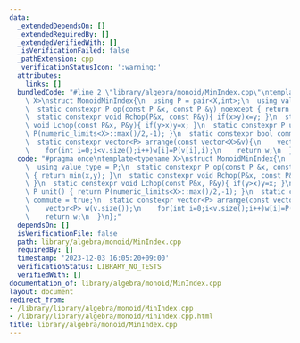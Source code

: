 ```yaml
---
data:
  _extendedDependsOn: []
  _extendedRequiredBy: []
  _extendedVerifiedWith: []
  _isVerificationFailed: false
  _pathExtension: cpp
  _verificationStatusIcon: ':warning:'
  attributes:
    links: []
  bundledCode: "#line 2 \"library/algebra/monoid/MinIndex.cpp\"\ntemplate<typename\
    \ X>\nstruct MonoidMinIndex{\n  using P = pair<X,int>;\n  using value_type = P;\n\
    \  static constexpr P op(const P &x, const P &y) noexcept { return min(x,y); }\n\
    \  static constexpr void Rchop(P&x, const P&y){ if(x>y)x=y; }\n  static constexpr\
    \ void Lchop(const P&x, P&y){ if(y>x)y=x; }\n  static constexpr P unit() { return\
    \ P(numeric_limits<X>::max()/2,-1); }\n  static constexpr bool commute = true;\n\
    \  static constexpr vector<P> arrange(const vector<X>&v){\n    vector<P> w(v.size());\n\
    \    for(int i=0;i<v.size();i++)w[i]=P(v[i],i);\n    return w;\n  }\n};\n"
  code: "#pragma once\ntemplate<typename X>\nstruct MonoidMinIndex{\n  using P = pair<X,int>;\n\
    \  using value_type = P;\n  static constexpr P op(const P &x, const P &y) noexcept\
    \ { return min(x,y); }\n  static constexpr void Rchop(P&x, const P&y){ if(x>y)x=y;\
    \ }\n  static constexpr void Lchop(const P&x, P&y){ if(y>x)y=x; }\n  static constexpr\
    \ P unit() { return P(numeric_limits<X>::max()/2,-1); }\n  static constexpr bool\
    \ commute = true;\n  static constexpr vector<P> arrange(const vector<X>&v){\n\
    \    vector<P> w(v.size());\n    for(int i=0;i<v.size();i++)w[i]=P(v[i],i);\n\
    \    return w;\n  }\n};"
  dependsOn: []
  isVerificationFile: false
  path: library/algebra/monoid/MinIndex.cpp
  requiredBy: []
  timestamp: '2023-12-03 16:05:20+09:00'
  verificationStatus: LIBRARY_NO_TESTS
  verifiedWith: []
documentation_of: library/algebra/monoid/MinIndex.cpp
layout: document
redirect_from:
- /library/library/algebra/monoid/MinIndex.cpp
- /library/library/algebra/monoid/MinIndex.cpp.html
title: library/algebra/monoid/MinIndex.cpp
---
```

